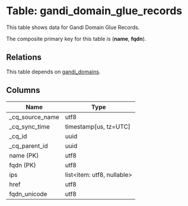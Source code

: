 # Table: gandi_domain_glue_records

This table shows data for Gandi Domain Glue Records.

The composite primary key for this table is (**name**, **fqdn**).

## Relations

This table depends on [gandi_domains](gandi_domains).

## Columns

| Name          | Type          |
| ------------- | ------------- |
|_cq_source_name|utf8|
|_cq_sync_time|timestamp[us, tz=UTC]|
|_cq_id|uuid|
|_cq_parent_id|uuid|
|name (PK)|utf8|
|fqdn (PK)|utf8|
|ips|list<item: utf8, nullable>|
|href|utf8|
|fqdn_unicode|utf8|